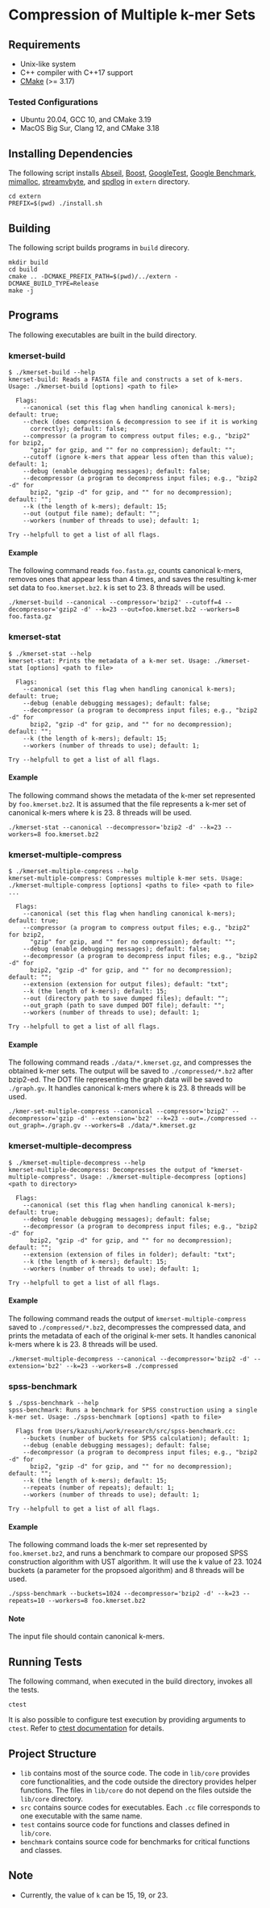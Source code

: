 # Compression of Multiple k-mer Sets

## Requirements

- Unix-like system
- C++ compiler with C++17 support
- [CMake](https://cmake.org/) (>= 3.17)

### Tested Configurations

- Ubuntu 20.04, GCC 10, and CMake 3.19
- MacOS Big Sur, Clang 12, and CMake 3.18

## Installing Dependencies

The following script installs [Abseil](https://abseil.io/),
[Boost](https://www.boost.org/),
[GoogleTest](https://github.com/google/googletest),
[Google Benchmark](https://github.com/google/benchmark),
[mimalloc](https://github.com/microsoft/mimalloc),
[streamvbyte](https://github.com/lemire/streamvbyte), and [spdlog](https://github.com/gabime/spdlog) in `extern`
directory.

```shell
cd extern
PREFIX=$(pwd) ./install.sh
```

## Building

The following script builds programs in `build` direcory.

```shell
mkdir build
cd build
cmake .. -DCMAKE_PREFIX_PATH=$(pwd)/../extern -DCMAKE_BUILD_TYPE=Release
make -j
```

## Programs

The following executables are built in the build directory.

### kmerset-build

```
$ ./kmerset-build --help     
kmerset-build: Reads a FASTA file and constructs a set of k-mers. Usage: ./kmerset-build [options] <path to file>

  Flags:
    --canonical (set this flag when handling canonical k-mers); default: true;
    --check (does compression & decompression to see if it is working
      correctly); default: false;
    --compressor (a program to compress output files; e.g., "bzip2" for bzip2,
      "gzip" for gzip, and "" for no compression); default: "";
    --cutoff (ignore k-mers that appear less often than this value); default: 1;
    --debug (enable debugging messages); default: false;
    --decompressor (a program to decompress input files; e.g., "bzip2 -d" for
      bzip2, "gzip -d" for gzip, and "" for no decompression); default: "";
    --k (the length of k-mers); default: 15;
    --out (output file name); default: "";
    --workers (number of threads to use); default: 1;

Try --helpfull to get a list of all flags.
```

#### Example

The following command reads `foo.fasta.gz`, counts canonical k-mers, removes ones that appear less than 4 times, and
saves the resulting k-mer set data to `foo.kmerset.bz2`. k is set to 23. 8 threads will be used.

```
./kmerset-build --canonical --compressor='bzip2' --cutoff=4 --decompressor='gzip2 -d' --k=23 --out=foo.kmerset.bz2 --workers=8 foo.fasta.gz
```

### kmerset-stat

```
$ ./kmerset-stat --help 
kmerset-stat: Prints the metadata of a k-mer set. Usage: ./kmerset-stat [options] <path to file>

  Flags:
    --canonical (set this flag when handling canonical k-mers); default: true;
    --debug (enable debugging messages); default: false;
    --decompressor (a program to decompress input files; e.g., "bzip2 -d" for
      bzip2, "gzip -d" for gzip, and "" for no decompression); default: "";
    --k (the length of k-mers); default: 15;
    --workers (number of threads to use); default: 1;

Try --helpfull to get a list of all flags.
```

#### Example

The following command shows the metadata of the k-mer set represented by `foo.kmerset.bz2`. It is assumed that the file
represents a k-mer set of canonical k-mers where k is 23. 8 threads will be used.

```
./kmerset-stat --canonical --decompressor='bzip2 -d' --k=23 --workers=8 foo.kmerset.bz2
```

### kmerset-multiple-compress

```
$ ./kmerset-multiple-compress --help 
kmerset-multiple-compress: Compresses multiple k-mer sets. Usage: ./kmerset-multiple-compress [options] <paths to file> <path to file> ...

  Flags:
    --canonical (set this flag when handling canonical k-mers); default: true;
    --compressor (a program to compress output files; e.g., "bzip2" for bzip2,
      "gzip" for gzip, and "" for no compression); default: "";
    --debug (enable debugging messages); default: false;
    --decompressor (a program to decompress input files; e.g., "bzip2 -d" for
      bzip2, "gzip -d" for gzip, and "" for no decompression); default: "";
    --extension (extension for output files); default: "txt";
    --k (the length of k-mers); default: 15;
    --out (directory path to save dumped files); default: "";
    --out_graph (path to save dumped DOT file); default: "";
    --workers (number of threads to use); default: 1;

Try --helpfull to get a list of all flags.
```

#### Example

The following command reads `./data/*.kmerset.gz`, and compresses the obtained k-mer sets. The output will be saved
to `./compressed/*.bz2` after bzip2-ed. The DOT file representing the graph data will be saved to `./graph.gv`. It
handles canonical k-mers where k is 23. 8 threads will be used.

```
./kmer-set-multiple-compress --canonical --compressor='bzip2' --decompressor='gzip -d' --extension='bz2' --k=23 --out=./compressed --out_graph=./graph.gv --workers=8 ./data/*.kmerset.gz
```

### kmerset-multiple-decompress

```
$ ./kmerset-multiple-decompress --help
kmerset-multiple-decompress: Decompresses the output of "kmerset-multiple-compress". Usage: ./kmerset-multiple-decompress [options] <path to directory>

  Flags:
    --canonical (set this flag when handling canonical k-mers); default: true;
    --debug (enable debugging messages); default: false;
    --decompressor (a program to decompress input files; e.g., "bzip2 -d" for
      bzip2, "gzip -d" for gzip, and "" for no decompression); default: "";
    --extension (extension of files in folder); default: "txt";
    --k (the length of k-mers); default: 15;
    --workers (number of threads to use); default: 1;

Try --helpfull to get a list of all flags.
```

#### Example

The following command reads the output of `kmerset-multiple-compress` saved to `./compressed/*.bz2`, decompresses the
compressed data, and prints the metadata of each of the original k-mer sets. It handles canonical k-mers where k is 23.
8 threads will be used.

```
./kmerset-multiple-decompress --canonical --decompressor='bzip2 -d' --extension='bz2' --k=23 --workers=8 ./compressed
```

### spss-benchmark

```
$ ./spss-benchmark --help
spss-benchmark: Runs a benchmark for SPSS construction using a single k-mer set. Usage: ./spss-benchmark [options] <path to file>

  Flags from Users/kazushi/work/research/src/spss-benchmark.cc:
    --buckets (number of buckets for SPSS calculation); default: 1;
    --debug (enable debugging messages); default: false;
    --decompressor (a program to decompress input files; e.g., "bzip2 -d" for
      bzip2, "gzip -d" for gzip, and "" for no decompression); default: "";
    --k (the length of k-mers); default: 15;
    --repeats (number of repeats); default: 1;
    --workers (number of threads to use); default: 1;

Try --helpfull to get a list of all flags.
```

#### Example

The following command loads the k-mer set represented by `foo.kmerset.bz2`, and runs a benchmark to compare our proposed
SPSS construction algorithm with UST algorithm. It will use the k value of 23. 1024 buckets (a parameter for the
propsoed algorithm) and 8 threads will be used.

```
./spss-benchmark --buckets=1024 --decompressor='bzip2 -d' --k=23 --repeats=10 --workers=8 foo.kmerset.bz2
```

#### Note

The input file should contain canonical k-mers.

## Running Tests

The following command, when executed in the build directory, invokes all the tests.

```
ctest
```

It is also possible to configure test execution by providing arguments to `ctest`. Refer
to [ctest documentation](https://cmake.org/cmake/help/latest/manual/ctest.1.html) for details.

## Project Structure

- `lib` contains most of the source code. The code in `lib/core` provides core functionalities, and the code outside the
  directory provides helper functions. The files in `lib/core` do not depend on the files outside the `lib/core`
  directory.
- `src` contains source codes for executables. Each `.cc` file corresponds to one executable with the same name.
- `test` contains source code for functions and classes defined in `lib/core`.
- `benchmark` contains source code for benchmarks for critical functions and classes.

## Note

- Currently, the value of `k` can be 15, 19, or 23.
